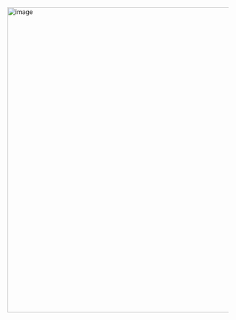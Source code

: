 <img width="696" alt="image" src="https://user-images.githubusercontent.com/81428296/210116282-1e4bf54b-794c-4d7d-9719-e05ea0747158.png">
